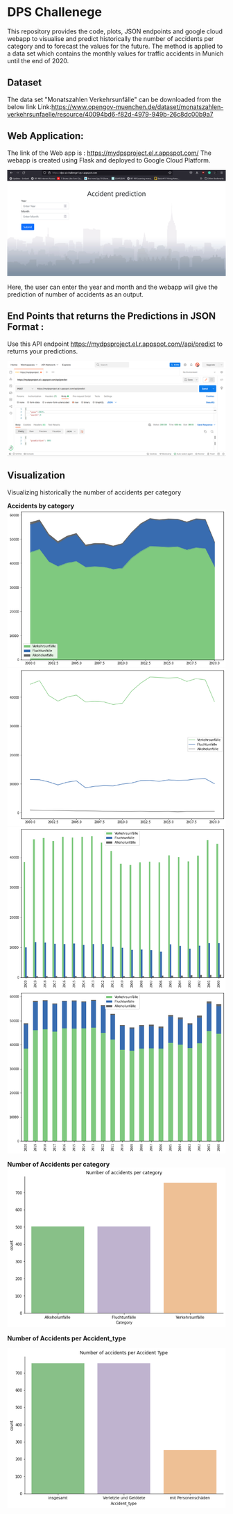 
# DPS Challenege
This repository provides the code, plots, JSON endpoints and google cloud webapp to visualise and predict historically the number of accidents per category and to forecast the values for the future. The method is applied to a data set which contains the monthly values for traffic accidents in Munich until the end of 2020.

## Dataset
The data set "Monatszahlen Verkehrsunfälle" can be downloaded from the below link
Link:https://www.opengov-muenchen.de/dataset/monatszahlen-verkehrsunfaelle/resource/40094bd6-f82d-4979-949b-26c8dc00b9a7

## Web Application:

The link of the Web app is : https://mydpsproject.el.r.appspot.com/
The webapp is created using Flask and deployed to Google Cloud Platform.

![App Screenshot](https://github.com/khilesh007/DPS-Challenge/blob/main/Images/WebApp.png?raw=true)

Here, the user can enter the year and month and the webapp will give the prediction of number of accidents as an output.

## End Points that returns the Predictions in JSON Format :

Use this API endpoint https://mydpsproject.el.r.appspot.com//api/predict to returns your predictions.

![App Screenshot](https://github.com/khilesh007/DPS-Challenge/blob/main/Images/Postman.png?raw=true)

## Visualization
Visualizing historically the number of accidents per category

**Accidents by category**
![App Screenshot](https://github.com/khilesh007/DPS-Challenge/blob/main/Images/Visualization1.png?raw=true)
![App Screenshot](https://github.com/khilesh007/DPS-Challenge/blob/main/Images/Visualization2.png?raw=true)
![App Screenshot](https://github.com/khilesh007/DPS-Challenge/blob/main/Images/Visualization3.png?raw=true)
![App Screenshot](https://github.com/khilesh007/DPS-Challenge/blob/main/Images/Visualization4.png?raw=true)

**Number of Accidents per category**
![App Screenshot](https://github.com/khilesh007/DPS-Challenge/blob/main/Images/Category.png?raw=true)

**Number of Accidents per Accident_type**

![App Screenshot](https://github.com/khilesh007/DPS-Challenge/blob/main/Images/Accident%20Type.png?raw=true)


